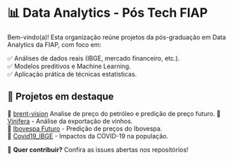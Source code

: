 # 📊 Data Analytics - Pós Tech FIAP  
Bem-vindo(a)! Esta organização reúne projetos da pós-graduação em Data Analytics da FIAP, com foco em:  

✅ Análises de dados reais (IBGE, mercado financeiro, etc.).  
✅ Modelos preditivos e Machine Learning.  
✅ Aplicação prática de técnicas estatísticas.  

## 🚀 Projetos em destaque  
🔹 [brent-vision](https://github.com/Data-Analitycs-Pos-Tech-Fiap/brent-vision) Analise de preço do petróleo e predição de preço futuro.
🔹 [Vinifera](https://github.com/Data-Analitycs-Pos-Tech-Fiap/Vinifera) - Análise da exportação de vinhos.  
🔹 [Ibovespa Futuro](https://github.com/Data-Analitycs-Pos-Tech-Fiap/Ibovespa-futuro) - Predição de preços do Ibovespa.  
🔹 [Covid19_IBGE](https://github.com/Data-Analitycs-Pos-Tech-Fiap/covid19_ibge) - Impactos da COVID-19 na população.  

📌 **Quer contribuir?** Confira as issues abertas nos repositórios!  
